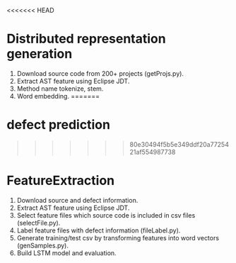 <<<<<<< HEAD
# Distributed representation generation

1. Download source code from 200+ projects (getProjs.py).
2. Extract AST feature using Eclipse JDT.
3. Method name tokenize, stem.
4. Word embedding.
=======
# defect prediction
>>>>>>> 80e30494f5b5e349ddf20a7725421af554987738

# FeatureExtraction

1. Download source and defect information.
2. Extract AST feature using Eclipse JDT.
3. Select feature files which source code is included in csv files (selectFile.py).
4. Label feature files with defect information (fileLabel.py).
5. Generate training/test csv by transforming features into word vectors (genSamples.py).
6. Build LSTM model and evaluation.
